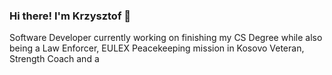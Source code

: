 ### Hi there!  I'm Krzysztof 👋

Software Developer currently working on finishing my CS Degree while also being a Law Enforcer, EULEX Peacekeeping mission in Kosovo Veteran, Strength Coach and a 

<!--
**Kielx/Kielx** is a ✨ _special_ ✨ repository because its `README.md` (this file) appears on your GitHub profile.

Here are some ideas to get you started:

- 🔭 I’m currently working on ...
- 🌱 I’m currently learning ...
- 👯 I’m looking to collaborate on ...
- 🤔 I’m looking for help with ...
- 💬 Ask me about ...
- 📫 How to reach me: ...
- 😄 Pronouns: ...
- ⚡ Fun fact: ...
-->
<!--stackedit_data:
eyJoaXN0b3J5IjpbMjY1OTY2NDEwLDM0NzE4NDE3LDYzNTM1NT
Y2OF19
-->